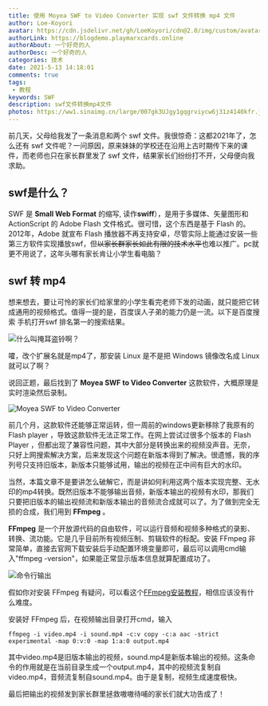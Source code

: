 ```yaml
---
title: 使用 Moyea SWF to Video Converter 实现 swf 文件转换 mp4 文件
author: Loe-Koyori
avatar: https://cdn.jsdelivr.net/gh/LoeKoyori/cdn@2.0/img/custom/avatar.png
authorLink: https://blogdemo.playmarxcards.online
authorAbout: 一个好奇的人
authorDesc: 一个好奇的人
categories: 技术
date: 2021-5-13 14:18:01
comments: true
tags: 
 - 教程
keywords: SWF
description: swf文件转换mp4文件
photos: https://ww1.sinaimg.cn/large/007gk3UJgy1gqgrviycw6j31z4140kfr.jpg
---
```

前几天，父母给我发了一条消息和两个 swf 文件。我很惊奇：这都2021年了，怎么还有 swf 文件呢？一问原因，原来妹妹的学校还在沿用上古时期传下来的课件，而老师也只在家长群里发了 swf 文件，结果家长们纷纷打不开，父母便向我求助。

## swf是什么？

SWF 是 **Small Web Format** 的缩写, 读作**swiff**），是用于多媒体、矢量图形和 ActionScript 的 Adobe Flash 文件格式。很可惜，这个东西是基于 Flash 的。2012年，Adobe 就宣布 Flash 播放器不再支持安卓，尽管实际上能通过安装一些第三方软件实现播放swf，但~~以家长群家长如此有限的技术水平~~也难以推广。pc就更不用说了，这年头哪有家长肯让小学生看电脑？

## swf 转 mp4

想来想去，要让可怜的家长们给家里的小学生看完老师下发的动画，就只能把它转成通用的视频格式。值得一提的是，百度误人子弟的能力仍是一流。以下是百度搜索  手机打开swf  排名第一的搜索结果。

![什么叫掩耳盗铃啊？](https://exp-picture.cdn.bcebos.com/836a6aee1c324b186e62014453a72633498448e7.jpg?x-bce-process=image%2Fresize%2Cm_lfit%2Cw_500%2Climit_1%2Fquality%2Cq_80)

嚯，改个扩展名就是mp4了，那安装 Linux 是不是把 Windows 镜像改名成 Linux 就可以了啊？

说回正题，最后找到了 **Moyea SWF to Video Converter** 这款软件，大概原理是实时渲染然后录制。

![Moyea SWF to Video Converter](http://ww1.sinaimg.cn/large/007gk3UJgy1gqg24z3zy1j30hc09vdi8.jpg)

前几个月，这款软件还能够正常运转，但一周前的windows更新移除了我原有的 Flash player ，导致这款软件无法正常工作。在网上尝试过很多个版本的 Flash Player ，但都出现了兼容性问题，其中大部分是转换出来的视频没声音。无奈，只好上网搜索解决方案，后来发现这个问题在新版本得到了解决。很遗憾，我的序列号只支持旧版本，新版本只能够试用，输出的视频在正中间有巨大的水印。

当然，本篇文章不是要讲怎么破解它，而是讲如何利用这两个版本实现完整、无水印的mp4转换。既然旧版本不能够输出音频，新版本输出的视频有水印，那我们只要把旧版本的输出视频流和新版本输出的音频流合成就可以了。为了做到完全无损的合成，我们用到 **FFmpeg** 。

**FFmpeg** 是一个开放源代码的自由软件，可以运行音频和视频多种格式的录影、转换、流功能。它是几乎目前所有视频压制、剪辑软件的标配。安装 FFmpeg 非常简单，直接去官网下载安装后手动配置环境变量即可，最后可以调用cmd输入"ffmpeg -version"，如果能正常显示版本信息就算配置成功了。

![命令行输出](http://ww1.sinaimg.cn/large/007gk3UJgy1gqgrgh0norj30qi089mx9.jpg)

假如你对安装 FFmpeg 有疑问，可以看这个[FFmpeg安装教程](https://www.jianshu.com/p/2b609afb9800)，相信应该没有什么难度。

安装好 FFmpeg 后，在视频输出目录打开cmd，输入

```
ffmpeg -i video.mp4 -i sound.mp4 -c:v copy -c:a aac -strict experimental -map 0:v:0 -map 1:a:0 output.mp4
```

其中video.mp4是旧版本输出的视频，sound.mp4是新版本输出的视频。这条命令的作用就是在当前目录生成一个output.mp4，其中的视频流复制自video.mp4，音频流复制自sound.mp4。由于是复制，视频生成速度极快。

最后把输出的视频发到家长群里拯救嗷嗷待哺的家长们就大功告成了！

